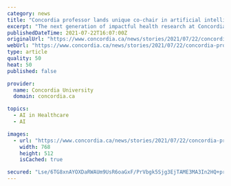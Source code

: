 ```yaml
---
category: news
title: "Concordia professor lands unique co-chair in artificial intelligence and health"
excerpt: "The next generation of impactful health research at Concordia will soon get a boost thanks to an innovative new research grant from the Fonds de recherche du Québec – Santé (FRQS). According to the FRQS,"
publishedDateTime: 2021-07-22T16:07:00Z
originalUrl: "https://www.concordia.ca/news/stories/2021/07/22/concordia-professor-lands-unique-co-chair-in-artificial-intelligence-and-health.html"
webUrl: "https://www.concordia.ca/news/stories/2021/07/22/concordia-professor-lands-unique-co-chair-in-artificial-intelligence-and-health.html"
type: article
quality: 50
heat: 50
published: false

provider:
  name: Concordia University
  domain: concordia.ca

topics:
  - AI in Healthcare
  - AI

images:
  - url: "https://www.concordia.ca/news/stories/2021/07/22/concordia-professor-lands-unique-co-chair-in-artificial-intelligence-and-health/_jcr_content/top-image.img.768.medium.jpg/1626966985143.jpg"
    width: 768
    height: 512
    isCached: true

secured: "Lse/6TG8xnAYOXDaRWAUm9UsR6oaGxF/PrVbgk5Sjg3EjTAME3MA3In2HQ+pr+WkL3HtlNd4kPRYJB2in3X0Exwxzwe5xsqPYciWqCvI4KPg1Pde7g+ISVR8TjaH1F1DfyaJ4uWOuOSyPmJt/qmzwmLJpmMxn0N1jDHkP1700EHQXwNZj/o9ajdpDO3BqsPW6acDBDRgeXnxKb1zYSZ5nZGRTNI7PNow4q4II2OuN1sk4ImEpyIYCu4kD/aGgSToKwRUDQzLYpzsKCo1vi1l6yPKvDrwZbu62iQk5cUJctBVpP9MRRRigSzIGYIaCzbuc2OkYqwCwoCi8MG+F5Fe1TgZ82zBtN+S0+pHvJVkoJk=;gQwAQ5aCdw5ha14diQdyhg=="
---
```



